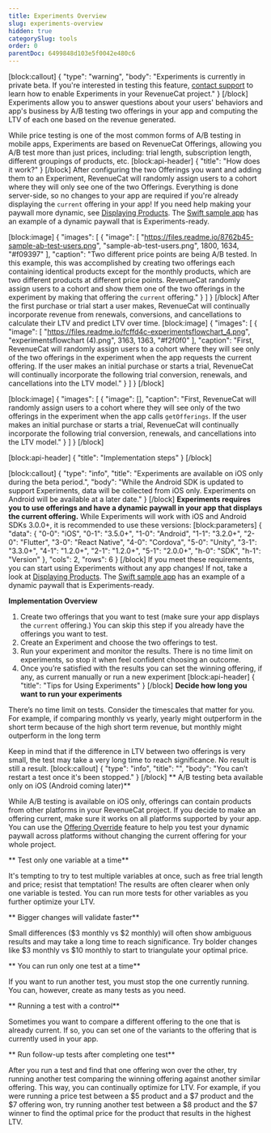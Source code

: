 ```yaml
---
title: Experiments Overview
slug: experiments-overview
hidden: true
categorySlug: tools
order: 0
parentDoc: 6499848d103e5f0042e480c6
---
```

[block:callout]
{
  "type": "warning",
  "body": "Experiments is currently in private beta. If you're interested in testing this feature, [contact support](doc:scope-of-support#help-with-your-account-billing-or-feature-requests) to learn how to enable Experiments in your RevenueCat project."
}
[/block]
Experiments allow you to answer questions about your users' behaviors and app's business by A/B testing two offerings in your app and computing the LTV of each one based on the revenue generated.

While price testing is one of the most common forms of A/B testing in mobile apps, Experiments are based on RevenueCat Offerings, allowing you A/B test more than just prices, including: trial length, subscription length, different groupings of products, etc.
[block:api-header]
{
  "title": "How does it work?"
}
[/block]
After configuring the two Offerings you want and adding them to an Experiment, RevenueCat will randomly assign users to a cohort where they will only see one of the two Offerings. Everything is done server-side, so no changes to your app are required if you're already displaying the `current` offering in your app! If you need help making your paywall more dynamic, see [Displaying Products](doc:displaying-products). The [Swift sample app](https://github.com/RevenueCat/purchases-ios/tree/master/Examples/SwiftExample) has an example of a dynamic paywall that is Experiments-ready.

[block:image]
{
  "images": [
    {
      "image": [
        "https://files.readme.io/8762b45-sample-ab-test-users.png",
        "sample-ab-test-users.png",
        1800,
        1634,
        "#f09397"
      ],
      "caption": "Two different price points are being A/B tested. In this example, this was accomplished by creating two offerings each containing identical products except for the monthly products, which are two different products at different price points. RevenueCat randomly assign users to a cohort and show them one of the two offerings in the experiment by making that offering the `current` offering."
    }
  ]
}
[/block]
After the first purchase or trial start a user makes, RevenueCat will continually incorporate revenue from renewals, conversions, and cancellations to calculate their LTV and predict LTV over time.
[block:image]
{
  "images": [
    {
      "image": [
        "https://files.readme.io/fcffd4c-experimentsflowchart_4.png",
        "experimentsflowchart (4).png",
        3163,
        1363,
        "#f2f0f0"
      ],
      "caption": "First, RevenueCat will randomly assign users to a cohort where they will see only of the two offerings in the experiment when the app requests the current offering. If the user makes an initial purchase or starts a trial, RevenueCat will continually incorporate the following trial conversion, renewals, and cancellations into the LTV model."
    }
  ]
}
[/block]

[block:image]
{
  "images": [
    {
      "image": [],
      "caption": "First, RevenueCat will randomly assign users to a cohort where they will see only of the two offerings in the experiment when the app calls `getOfferings`. If the user makes an initial purchase or starts a trial, RevenueCat will continually incorporate the following trial conversion, renewals, and cancellations into the LTV model."
    }
  ]
}
[/block]

[block:api-header]
{
  "title": "Implementation steps"
}
[/block]

[block:callout]
{
  "type": "info",
  "title": "Experiments are available on iOS only during the beta period.",
  "body": "While the Android SDK is updated to support Experiments, data will be collected from iOS only. Experiments on Android will be available at a later date."
}
[/block]
**Experiments requires you to use offerings and have a dynamic paywall in your app that displays the current offering.** While Experiments will work with iOS and Android SDKs 3.0.0+, it is recommended to use these versions:
[block:parameters]
{
  "data": {
    "0-0": "iOS",
    "0-1": "3.5.0+",
    "1-0": "Android",
    "1-1": "3.2.0+",
    "2-0": "Flutter",
    "3-0": "React Native",
    "4-0": "Cordova",
    "5-0": "Unity",
    "3-1": "3.3.0+",
    "4-1": "1.2.0+",
    "2-1": "1.2.0+",
    "5-1": "2.0.0+",
    "h-0": "SDK",
    "h-1": "Version"
  },
  "cols": 2,
  "rows": 6
}
[/block]
If you meet these requirements, you can start using Experiments without any app changes! If not, take a look at [Displaying Products](doc:displaying-products). The [Swift sample app](https://github.com/RevenueCat/purchases-ios/tree/master/Examples/SwiftExample) has an example of a dynamic paywall that is Experiments-ready.

**Implementation Overview**

1. Create two offerings that you want to test (make sure your app displays the `current` offering.) You can skip this step if you already have the offerings you want to test.
2. Create an Experiment and choose the two offerings to test.
3. Run your experiment and monitor the results. There is no time limit on experiments, so stop it when feel confident choosing an outcome.
4. Once you’re satisfied with the results you can set the winning offering, if any, as current manually or run a new experiment
[block:api-header]
{
  "title": "Tips for Using Experiments"
}
[/block]
**Decide how long you want to run your experiments**

There’s no time limit on tests. Consider the timescales that matter for you. For example, if comparing monthly vs yearly, yearly might outperform in the short term because of the high short term revenue, but monthly might outperform in the long term

Keep in mind that if the difference in LTV between two offerings is very small, the test may take a very long time to reach significance. No result is still a result.
[block:callout]
{
  "type": "info",
  "title": "",
  "body": "You can’t restart a test once it's been stopped."
}
[/block]
** A/B testing beta available only on iOS (Android coming later)**

While A/B testing is available on iOS only, offerings can contain products from other platforms in your RevenueCat project. If you decide to make an offering current, make sure it works on all platforms supported by your app. You can use the [Offering Override](doc:offering-override) feature to help you test your dynamic paywall across platforms without changing the current offering for your whole project.

** Test only one variable at a time**

It's tempting to try to test multiple variables at once, such as free trial length and price; resist that temptation! The results are often clearer when only one variable is tested. You can run more tests for other variables as you further optimize your LTV.

** Bigger changes will validate faster**

Small differences ($3 monthly vs $2 monthly) will often show ambiguous results and may take a long time to reach significance. Try bolder changes like $3 monthly vs $10 monthly to start to triangulate your optimal price.

** You can run only one test at a time**

If you want to run another test, you must stop the one currently running. You can, however, create as many tests as you need.

** Running a test with a control**

Sometimes you want to compare a different offering to the one that is already current. If so, you can set one of the variants to the offering that is currently used in your app.

** Run follow-up tests after completing one test**

After you run a test and find that one offering won over the other, try running another test comparing the winning offering against another similar offering. This way, you can continually optimize for LTV. For example, if you were running a price test between a $5 product and a $7 product and the $7 offering won, try running another test between a $8 product and the $7 winner to find the optimal price for the product that results in the highest LTV.